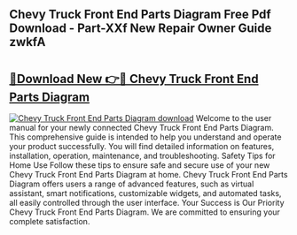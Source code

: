 ## Chevy Truck Front End Parts Diagram Free Pdf Download - Part-XXf New Repair Owner Guide zwkfA

# <h2><a href="http://dfukeo.blite.top/?on=Chevy+Truck+Front+End+Parts+Diagram">🔗Download New 👉🔴 Chevy Truck Front End Parts Diagram</a></h2>

[![Chevy Truck Front End Parts Diagram download](https://i.imgur.com/lujVjoI.png)](http://dfukeo.blite.top/?on=Chevy+Truck+Front+End+Parts+Diagram)
Welcome to the user manual for your newly connected Chevy Truck Front End Parts Diagram. This comprehensive guide is intended to help you understand and operate your product successfully. You will find detailed information on features, installation, operation, maintenance, and troubleshooting. Safety Tips for Home Use Follow these tips to ensure safe and secure use of your new Chevy Truck Front End Parts Diagram at home. Chevy Truck Front End Parts Diagram offers users a range of advanced features, such as virtual assistant, smart notifications, customizable widgets, and automated tasks, all easily controlled through the user interface. Your Success is Our Priority Chevy Truck Front End Parts Diagram. We are committed to ensuring your complete satisfaction.
